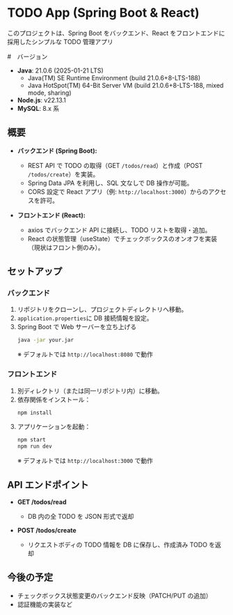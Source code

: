 # TODO App (Spring Boot & React)

このプロジェクトは、Spring Boot をバックエンド、React をフロントエンドに採用したシンプルな TODO 管理アプリ

#　バージョン

- **Java**: 21.0.6 (2025-01-21 LTS)  
  - Java(TM) SE Runtime Environment (build 21.0.6+8-LTS-188)  
  - Java HotSpot(TM) 64-Bit Server VM (build 21.0.6+8-LTS-188, mixed mode, sharing)
- **Node.js**: v22.13.1
- **MySQL**: 8.x 系

## 概要

- **バックエンド (Spring Boot):**

  - REST API で TODO の取得（GET `/todos/read`）と作成（POST `/todos/create`）を実装。
  - Spring Data JPA を利用し、SQL 文なしで DB 操作が可能。
  - CORS 設定で React アプリ（例: `http://localhost:3000`）からのアクセスを許可。

- **フロントエンド (React):**
  - axios でバックエンド API に接続し、TODO リストを取得・追加。
  - React の状態管理（useState）でチェックボックスのオンオフを実装（現状はフロント側のみ）。

## セットアップ

### バックエンド

1. リポジトリをクローンし、プロジェクトディレクトリへ移動。
2. `application.properties`に DB 接続情報を設定。
3. Spring Boot で Web サーバーを立ち上げる
   ```bash
   java -jar your.jar
   ```
   ※ デフォルトでは `http://localhost:8080` で動作

### フロントエンド

1. 別ディレクトリ（または同一リポジトリ内）に移動。
2. 依存関係をインストール：
   ```bash
   npm install
   ```
3. アプリケーションを起動：
   ```bash
   npm start
   npm run dev
   ```
   ※ デフォルトでは `http://localhost:3000` で動作

## API エンドポイント

- **GET /todos/read**

  - DB 内の全 TODO を JSON 形式で返却

- **POST /todos/create**
  - リクエストボディの TODO 情報を DB に保存し、作成済み TODO を返却

## 今後の予定

- チェックボックス状態変更のバックエンド反映（PATCH/PUT の追加）
- 認証機能の実装など
